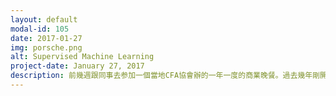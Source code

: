 ```yaml
---
layout: default
modal-id: 105
date: 2017-01-27
img: porsche.png
alt: Supervised Machine Learning
project-date: January 27, 2017
description: 前幾週跟同事去参加一個當地CFA協會辦的一年一度的商業晚餐。過去幾年剛開始這個晚餐好像都辦在一般的會議中心或商業大樓，但是兩年前開始辦在有趣的地方。過去兩年辦在水族館，邊聽投資大師詹姆斯·羅傑斯（Jim Rogers)演講邊看大鯨鯊在旁邊游泳還蠻特別的。今年選在保時捷在亞特蘭大於2015年新開的美國總部。在同一年，保時捷決定在亞特蘭大及洛杉磯設立體驗中心，讓買者可以在賽車跑道上體驗駕車或乘車的快感。<p>當天的晚餐参與者有機會可以乘車體驗。很多人都躍躍欲試，因此隊伍有點長。但是因為跑道上有六台車，所以在跟同事聊天下不知不覺就輪到我們了。我的駕駛名叫Kyle,帶著我在1.6 英哩長的跑道跑兩圈。車子性能實在是太好了，可以從0時速在幾秒鐘內增加到90英哩；在開到最高時速104英哩、眼看就要撞到牆壁，車子居然可以瞬間停止；駕駛技術讓人讚嘆，360度漂移也不會滑出跑道，就跟在電視上看到的一樣！<p>體驗完後離晚餐開始時間還有點久，所以跟著同事到樓下参觀保時捷歷史博物館，陳列好幾台歷史上設計的名車。一位男同事很坦承地說他對車子一點都不懂，我也不懂，但是我們還是一同讚嘆車子之美。之後聽另一個同事說這個體驗中心的一項收入來源，是跑道駕駛訓練，90分鐘要價400-500美金！有錢人跟我們這種一般平民百姓的生活型態果然是捷然不同的。<p>之後的晚餐辦在大廳。聽說保時捷還蠻樂於提供場所給當地商業機構辦餐會的。看著一家家大公司把總部遷來亞特蘭大，繼保時捷後賓士也要把總部遷來了，原本已經很堵塞的交通應該會更糟-已經有同事說要搬到公司旁新開的養老院以防通車困擾-但是帶來的工作機會對這個都市應該是好事。
---
```

